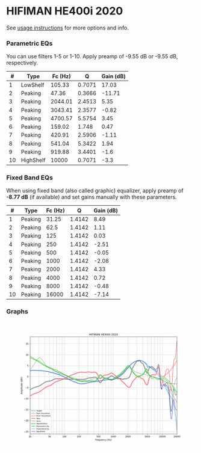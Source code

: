 # HIFIMAN HE400i 2020
See [usage instructions](https://github.com/jaakkopasanen/AutoEq#usage) for more options and info.

### Parametric EQs
You can use filters 1-5 or 1-10. Apply preamp of -9.55 dB or -9.55 dB, respectively.

|   # | Type      |   Fc (Hz) |      Q |   Gain (dB) |
|-----|-----------|-----------|--------|-------------|
|   1 | LowShelf  |    105.33 | 0.7071 |       17.03 |
|   2 | Peaking   |     47.36 | 0.3666 |      -11.71 |
|   3 | Peaking   |   2044.01 | 2.4513 |        5.35 |
|   4 | Peaking   |   3043.41 | 2.3577 |       -0.82 |
|   5 | Peaking   |   4700.57 | 5.5754 |        3.45 |
|   6 | Peaking   |    159.02 | 1.748  |        0.47 |
|   7 | Peaking   |    420.91 | 2.5906 |       -1.11 |
|   8 | Peaking   |    541.04 | 5.3422 |        1.94 |
|   9 | Peaking   |    919.88 | 3.4401 |       -1.6  |
|  10 | HighShelf |  10000    | 0.7071 |       -3.3  |

### Fixed Band EQs
When using fixed band (also called graphic) equalizer, apply preamp of **-8.77 dB** (if available) and set gains manually with these parameters.

|   # | Type    |   Fc (Hz) |      Q |   Gain (dB) |
|-----|---------|-----------|--------|-------------|
|   1 | Peaking |     31.25 | 1.4142 |        8.49 |
|   2 | Peaking |     62.5  | 1.4142 |        1.11 |
|   3 | Peaking |    125    | 1.4142 |        0.03 |
|   4 | Peaking |    250    | 1.4142 |       -2.51 |
|   5 | Peaking |    500    | 1.4142 |       -0.05 |
|   6 | Peaking |   1000    | 1.4142 |       -2.08 |
|   7 | Peaking |   2000    | 1.4142 |        4.33 |
|   8 | Peaking |   4000    | 1.4142 |        0.72 |
|   9 | Peaking |   8000    | 1.4142 |       -0.48 |
|  10 | Peaking |  16000    | 1.4142 |       -7.14 |

### Graphs
![](./HIFIMAN%20HE400i%202020.png)
